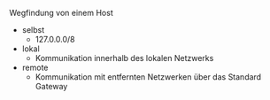 Wegfindung von einem Host

- selbst
    - 127.0.0.0/8
- lokal
    - Kommunikation innerhalb des lokalen Netzwerks
- remote
    - Kommunikation mit entfernten Netzwerken über das Standard Gateway




